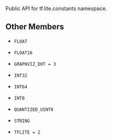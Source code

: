 Public API for tf.lite.constants namespace.



## Other Members

-  `FLOAT`  []()

-  `FLOAT16`  []()

-  `GRAPHVIZ_DOT = 3`  []()

-  `INT32`  []()

-  `INT64`  []()

-  `INT8`  []()

-  `QUANTIZED_UINT8`  []()

-  `STRING`  []()

-  `TFLITE = 2`  []()

